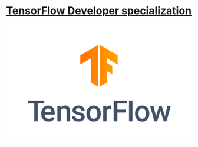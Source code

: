 # [TensorFlow Developer specialization](https://www.coursera.org/professional-certificates/tensorflow-in-practice)
![](TensorFlow_logo.png)
